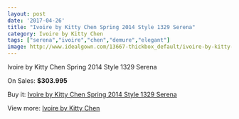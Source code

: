 ```yaml
---
layout: post
date: '2017-04-26'
title: "Ivoire by Kitty Chen Spring 2014 Style 1329 Serena"
category: Ivoire by Kitty Chen
tags: ["serena","ivoire","chen","demure","elegant"]
image: http://www.idealgown.com/13667-thickbox_default/ivoire-by-kitty-chen-spring-2014-style-1329-serena.jpg
---
```

Ivoire by Kitty Chen Spring 2014 Style 1329 Serena

On Sales: **$303.995**
<a href="https://www.idealgown.com/en/ivoire-by-kitty-chen/5489-ivoire-by-kitty-chen-spring-2014-style-1329-serena.html"><amp-img layout="responsive" width="600" height="600" src="//www.idealgown.com/13667-thickbox_default/ivoire-by-kitty-chen-spring-2014-style-1329-serena.jpg" alt="Ivoire by Kitty Chen Spring 2014 Style 1329 Serena 0" /></a>
<a href="https://www.idealgown.com/en/ivoire-by-kitty-chen/5489-ivoire-by-kitty-chen-spring-2014-style-1329-serena.html"><amp-img layout="responsive" width="600" height="600" src="//www.idealgown.com/13668-thickbox_default/ivoire-by-kitty-chen-spring-2014-style-1329-serena.jpg" alt="Ivoire by Kitty Chen Spring 2014 Style 1329 Serena 1" /></a>

Buy it: [Ivoire by Kitty Chen Spring 2014 Style 1329 Serena](https://www.idealgown.com/en/ivoire-by-kitty-chen/5489-ivoire-by-kitty-chen-spring-2014-style-1329-serena.html "Ivoire by Kitty Chen Spring 2014 Style 1329 Serena")

View more: [Ivoire by Kitty Chen](https://www.idealgown.com/en/80-ivoire-by-kitty-chen "Ivoire by Kitty Chen")